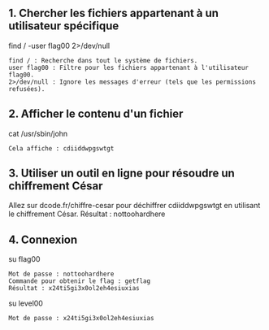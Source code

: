 ## 1. Chercher les fichiers appartenant à un utilisateur spécifique

find / -user flag00 2>/dev/null

    find / : Recherche dans tout le système de fichiers.
    user flag00 : Filtre pour les fichiers appartenant à l'utilisateur flag00.
    2>/dev/null : Ignore les messages d'erreur (tels que les permissions refusées).

## 2. Afficher le contenu d'un fichier

cat /usr/sbin/john

    Cela affiche : cdiiddwpgswtgt

## 3. Utiliser un outil en ligne pour résoudre un chiffrement César

Allez sur dcode.fr/chiffre-cesar pour déchiffrer cdiiddwpgswtgt en utilisant le chiffrement César.
    Résultat : nottoohardhere

## 4. Connexion

su flag00

    Mot de passe : nottoohardhere
    Commande pour obtenir le flag : getflag
    Résultat : x24ti5gi3x0ol2eh4esiuxias

su level00

    Mot de passe : x24ti5gi3x0ol2eh4esiuxias